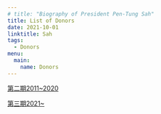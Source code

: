 ```yaml
---
# title: "Biography of President Pen-Tung Sah"
title: List of Donors
date: 2021-10-01
linktitle: Sah
tags:
  - Donors
menu: 
  main:
    name: Donors
---
```


[第二期2011~2020](/donors/donors2nd)

[第三期2021~](/donors/donors3rd)
